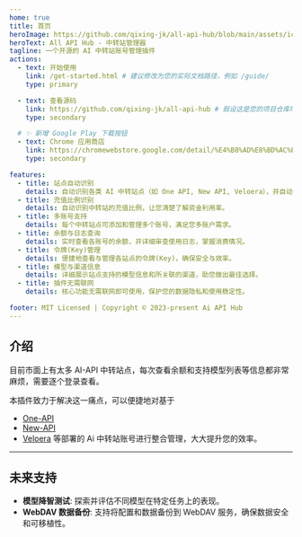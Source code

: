 ```yaml
---
home: true
title: 首页
heroImage: https://github.com/qixing-jk/all-api-hub/blob/main/assets/icon.png?raw=true
heroText: All API Hub - 中转站管理器
tagline: 一个开源的 AI 中转站账号管理插件
actions:
  - text: 开始使用
    link: /get-started.html # 建议修改为您的实际文档路径，例如 /guide/
    type: primary

  - text: 查看源码
    link: https://github.com/qixing-jk/all-api-hub # 假设这是您的项目仓库地址
    type: secondary

  # ✨ 新增 Google Play 下载按钮
  - text: Chrome 应用商店
    link: https://chromewebstore.google.com/detail/%E4%B8%AD%E8%BD%AC%E7%AB%99%E7%AE%A1%E7%90%86%E5%99%A8-all-api-hub/eobdoeafpplhhhjfkinnlkljbkijpobd 
    type: secondary

features:
  - title: 站点自动识别
    details: 自动识别各类 AI 中转站点（如 One API, New API, Veloera），并自动创建系统访问 Token，添加到插件的站点列表中。
  - title: 充值比例识别
    details: 自动识别中转站的充值比例，让您清楚了解资金利用率。
  - title: 多账号支持
    details: 每个中转站点可添加和管理多个账号，满足您多账户需求。
  - title: 余额与日志查询
    details: 实时查看各账号的余额，并详细审查使用日志，掌握消费情况。
  - title: 令牌(Key)管理
    details: 便捷地查看与管理各站点的令牌(Key)，确保安全与效率。
  - title: 模型与渠道信息
    details: 详细展示站点支持的模型信息和所关联的渠道，助您做出最佳选择。
  - title: 插件无需联网
    details: 核心功能无需联网即可使用，保护您的数据隐私和使用稳定性。

footer: MIT Licensed | Copyright © 2023-present Ai API Hub
---
```


## 介绍

目前市面上有太多 AI-API 中转站点，每次查看余额和支持模型列表等信息都非常麻烦，需要逐个登录查看。

本插件致力于解决这一痛点，可以便捷地对基于 
- [One-API]
- [New-API] 
- [Veloera](https://github.com/Veloera/Veloera)
等部署的 Ai 中转站账号进行整合管理，大大提升您的效率。

---

## 未来支持

-   **模型降智测试**: 探索并评估不同模型在特定任务上的表现。
-   **WebDAV 数据备份**: 支持将配置和数据备份到 WebDAV 服务，确保数据安全和可移植性。

[One-API]: https://github.com/songquanpeng/one-api
[New-API]: https://github.com/QuantumNous/new-api